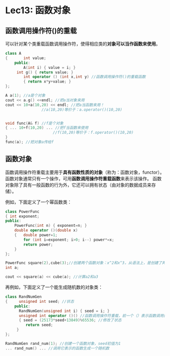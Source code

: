 # Lec13: 函数对象
## 函数调用操作符()的重载
可以针对某个类重载函数调用操作符，使得相应类的**对象可以当作函数来使用**。
```cpp
class A
{		int value;
	public:
		A(int i) { value = i; }
     int g() { return value; }
		int operator () (int x,int y) //函数调用操作符()的重载函数
		{ return x*y+value; }
};

A a(1); //a是个对象
cout << a.g() <<endl; //把a当对象来用
cout << 10+a(10,20) << endl; //把a当函数来用！
				//a(10,20)等价于：a.operator()(10,20)


void func(A& f) //f是个对象
{ ... 10+f(10,20) ... //把f当函数来使用
                     //f(10,20)等价于：f.operator()(10,20)
}
func(a); //把对象a传给f
```

## 函数对象
函数调用操作符重载主要用于**具有函数性质的对象**（称为：函数对象，functor）。
函数对象通常只有一个操作，可用**函数调用操作符重载函数**来表示该操作。
函数对象除了具有一般函数的行为外，它还可以拥有状态（由对象的数据成员来存储）。

例如，下面定义了一个幂函数类：
```cpp
class PowerFunc
{ int exponent;
public:
    PowerFunc(int n) { exponent=n; }
    double operator ()(double x)
    {   double power=1;
        for (int i=exponent; i>0; i--) power*=x;
        return power;
    }
};

PowerFunc square(2),cube(3);//创建两个函数对象：x^2和x^3，从语法上，是创建了两个对象，但是我们可以当做函数来用
int a;

cout << square(a) << cube(a); //计算a2和a3
```
再例如，下面定义了一个能生成随机数的对象类：
```cpp
class RandNumGen
{	  unsigned int seed; //状态
	public:
   	  RandNumGen(unsigned int i) { seed = i; }
	  unsigned int operator ()() //函数调用操作符重载，前一个（）表示函数调用操作符，后一个（）表示参数列表为空
   	  { seed = (25173*seed+13849)%65536; //修改了状态
	     return seed;
     }
};

RandNumGen rand_num(1); //创建一个函数对象，seed初值为1
... rand_num() ... //调用它表示的函数生成一个随机数
```

